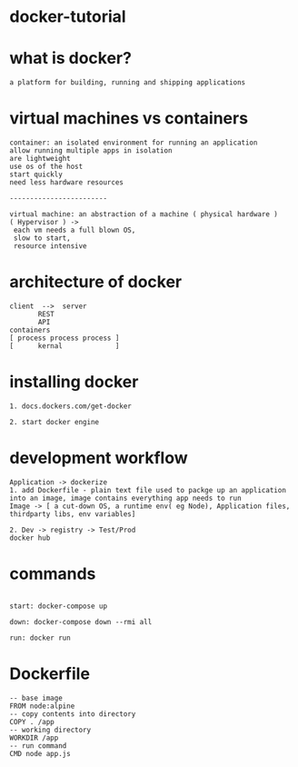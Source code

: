 # docker-tutorial

# what is docker?

```
a platform for building, running and shipping applications

```

# virtual machines vs containers

```
container: an isolated environment for running an application
allow running multiple apps in isolation
are lightweight
use os of the host
start quickly
need less hardware resources

------------------------

virtual machine: an abstraction of a machine ( physical hardware )
( Hypervisor ) ->
 each vm needs a full blown OS,
 slow to start,
 resource intensive

```

# architecture of docker

```
client  -->  server
       REST
       API
containers
[ process process process ]
[      kernal             ]

```

# installing docker

```
1. docs.dockers.com/get-docker

2. start docker engine
```

# development workflow

```
Application -> dockerize
1. add Dockerfile - plain text file used to packge up an application into an image, image contains everything app needs to run
Image -> [ a cut-down OS, a runtime env( eg Node), Application files, thirdparty libs, env variables]

2. Dev -> registry -> Test/Prod
docker hub

```

# commands

```

start: docker-compose up

down: docker-compose down --rmi all

run: docker run

```

# Dockerfile

```
-- base image
FROM node:alpine
-- copy contents into directory
COPY . /app
-- working directory
WORKDIR /app
-- run command
CMD node app.js
```
